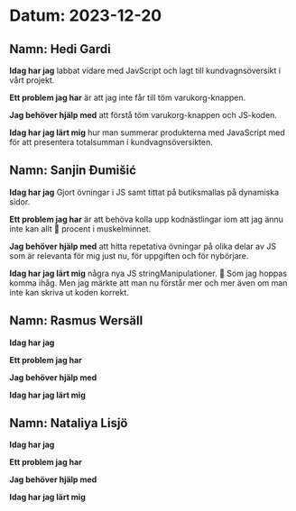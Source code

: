 # Datum: 2023-12-20

## Namn: Hedi Gardi

**Idag har jag** labbat vidare med JavScript och lagt till kundvagnsöversikt i vårt projekt.

**Ett problem jag har** är att jag inte får till töm varukorg-knappen.

**Jag behöver hjälp med** att förstå töm varukorg-knappen och JS-koden.

**Idag har jag lärt mig** hur man summerar produkterna med JavaScript med för att presentera totalsumman i kundvagnsöversikten.

## Namn: Sanjin Đumišić

**Idag har jag** Gjort övningar i JS samt tittat på butiksmallas på dynamiska sidor.

**Ett problem jag har** är att behöva kolla upp kodnästlingar iom att jag ännu inte kan allt :100: procent i muskelminnet.

**Jag behöver hjälp med** att hitta repetativa övningar på olika delar av JS som är relevanta för mig just nu, för uppgiften och för nybörjare.

**Idag har jag lärt mig** några nya JS stringManipulationer. :barber: Som jag hoppas komma ihåg. Men jag märkte att man nu förstår mer och mer även om man inte kan skriva ut koden korrekt.

## Namn: Rasmus Wersäll

**Idag har jag**

**Ett problem jag har**

**Jag behöver hjälp med**

**Idag har jag lärt mig**

## Namn: Nataliya Lisjö

**Idag har jag**

**Ett problem jag har**

**Jag behöver hjälp med**

**Idag har jag lärt mig**
